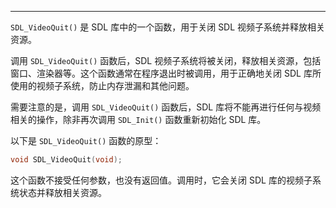 
---
`SDL_VideoQuit()` 是 SDL 库中的一个函数，用于关闭 SDL 视频子系统并释放相关资源。

调用 `SDL_VideoQuit()` 函数后，SDL 视频子系统将被关闭，释放相关资源，包括窗口、渲染器等。这个函数通常在程序退出时被调用，用于正确地关闭 SDL 库所使用的视频子系统，防止内存泄漏和其他问题。

需要注意的是，调用 `SDL_VideoQuit()` 函数后，SDL 库将不能再进行任何与视频相关的操作，除非再次调用 `SDL_Init()` 函数重新初始化 SDL 库。

以下是 `SDL_VideoQuit()` 函数的原型：

```c
void SDL_VideoQuit(void);
```

这个函数不接受任何参数，也没有返回值。调用时，它会关闭 SDL 库的视频子系统状态并释放相关资源。